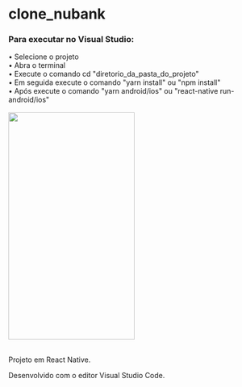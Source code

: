 # clone_nubank

<h3>Para executar no Visual Studio:</h3>
• Selecione o projeto<br>
• Abra o terminal<br>
• Execute o comando cd "diretorio_da_pasta_do_projeto"<br>
• Em seguida execute o comando "yarn install" ou "npm install"<br>
• Após execute o comando "yarn android/ios" ou "react-native run-android/ios"<br>

<br>

<img src="scr/assets/clone-nubank.gif" height="450" width="250">

<br>Projeto em React Native.<br>

Desenvolvido com o editor Visual Studio Code.
